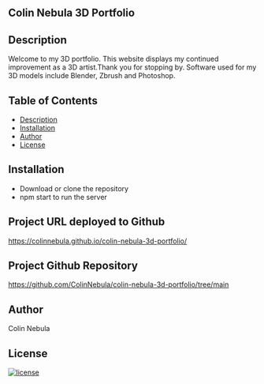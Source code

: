 ## Colin Nebula 3D Portfolio

## Description

Welcome to my 3D portfolio. This website displays my continued improvement as a 3D artist.Thank you for stopping by.
Software used for my 3D models include Blender, Zbrush and Photoshop.


## Table of Contents
  * [Description](#description)
  * [Installation](#installation)
  * [Author](#author)
  * [License](#license)

## Installation
* Download or clone the repository
* npm start to run the server  

## Project URL deployed to Github
https://colinnebula.github.io/colin-nebula-3d-portfolio/

## Project Github Repository
https://github.com/ColinNebula/colin-nebula-3d-portfolio/tree/main




## Author
Colin Nebula

## License
[![license](https://img.shields.io/badge/license-MIT-brightgreen)](https://shields.io)
